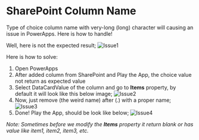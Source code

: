 # SharePoint Column Name
Type of choice column name with very-long (long) character will causing an issue in PowerApps. Here is how to handle!

Well, here is not the expected result;
![Issue1](https://user-images.githubusercontent.com/39186543/188778830-425c6e3e-b575-482f-90ed-f36ac71d682c.png)

Here is how to solve:
1. Open PowerApps
2. After added column from SharePoint and Play the App, the choice value not return as expected value
3. Select DataCardValue of the column and go to **Items** property, by default it will look like this below image;
![Issue2](https://user-images.githubusercontent.com/39186543/188779420-8b8396a5-9b8e-4b67-b395-bbffac444564.png)
4. Now, just remove (the weird name) after (.) with a proper name;
![Issue3](https://user-images.githubusercontent.com/39186543/188779591-14678e9a-6f6e-4ff0-826f-354f99fbbd8f.png)
5. Done! Play the App, should be look like below;
![Issue4](https://user-images.githubusercontent.com/39186543/188779684-93a480ab-5ec3-4a9b-8313-7fd52433cef8.png)

_Note: Sometimes before we modify the **Items** property it return blank or has value like item1, item2, item3, etc._
